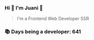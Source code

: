 ### Hi 👋 I&#39;m Juani 🦁

> I&#39;m a Frontend Web Developer SSR

### 📚 Days being a developer: 641
